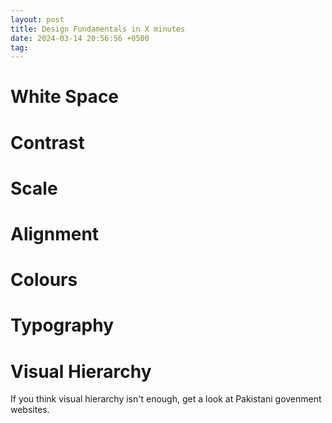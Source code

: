```yaml
---
layout: post
title: Design Fundamentals in X minutes
date: 2024-03-14 20:56:56 +0500
tag:
---
```


# White Space

# Contrast

# Scale

# Alignment

# Colours

# Typography

# Visual Hierarchy

If you think visual hierarchy isn't enough, get a look at Pakistani govenment websites.
